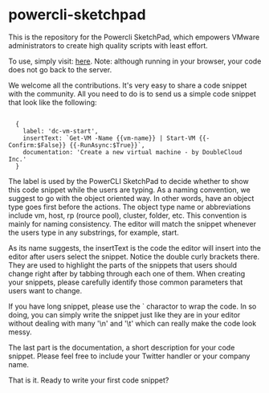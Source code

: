 # powercli-sketchpad

This is the repository for the Powercli SketchPad, which empowers VMware administrators to create high quality scripts with least effort.

To use, simply visit: <a href="https://doublecloud.github.io/powercli-sketchpad/" target="_blank">here</a>. Note: although running in your browser, your code does not go back to the server.

We welcome all the contributions. It's very easy to share a code snippet with the community. All you need to do is to send us a simple code snippet that look like the following:

<code>
  {
    label: 'dc-vm-start',
    insertText: `Get-VM -Name {{vm-name}} | Start-VM {{-Confirm:$False}} {{-RunAsync:$True}}`,
    documentation: 'Create a new virtual machine - by DoubleCloud Inc.'
  }
</code>

The label is used by the PowerCLI SketchPad to decide whether to show this code snippet while the users are typing. As a naming convention, we suggest to go with the object oriented way. In other words, have an object type goes first before the actions. The object type name or abbreviations include vm, host, rp (rource pool), cluster, folder, etc. This convention is mainly for naming consistency. The editor will match the snippet whenever the users type in any substrings, for example, start.

As its name suggests, the insertText is the code the editor will insert into the editor after users select the snippet. Notice the double curly brackets there. They are used to highlight the parts of the snippets that users should change right after by tabbing through each one of them. When creating your snippets, please carefully identify those common parameters that users want to change.

If you have long snippet, please use the \` charactor to wrap the code. In so doing, you can simply write the snippet just like they are in your editor without dealing with many '\n' and '\t' which can really make the code look messy.
 
The last part is the documentation, a short description for your code snippet. Please feel free to include your Twitter handler or your company name.

That is it. Ready to write your first code snippet?
